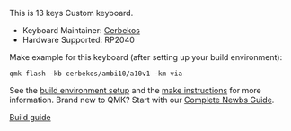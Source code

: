 
This is 13 keys Custom keyboard.

* Keyboard Maintainer: [Cerbekos](https://github.com/Cerbekos)
* Hardware Supported: RP2040

Make example for this keyboard (after setting up your build environment):

    qmk flash -kb cerbekos/ambi10/a10v1 -km via

See the [build environment setup](https://docs.qmk.fm/#/getting_started_build_tools) and the [make instructions](https://docs.qmk.fm/#/getting_started_make_guide) for more information. Brand new to QMK? Start with our [Complete Newbs Guide](https://docs.qmk.fm/#/newbs).

[Build guide](https://)
